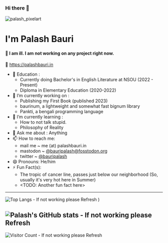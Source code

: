 ### Hi there 👋

![palash_pixelart](https://github.com/bauripalash/bauripalash/assets/16154204/6f9f953e-454e-42ee-a590-38c047a5cc3b)



# I'm Palash Bauri

#### 🤒 I am ill. I am not working on any project right now.

🌾 <https://palashbauri.in>

- 🏫 Education : 
    * Currently doing Bachelor's in English Literature at NSOU (2022 - Present)
    * Diploma in Elementary Education (2020-2022)
- 🔭 I’m currently working on : 
    * Publishing my First Book (published 2023)
    * baurinum, a lightweight and somewhat fast bignum library
    * Pankti, a bengali programming language 
- 🌱 I’m currently learning :
    * How to not talk stupid.
    * Philosophy of Reality
- 💬 Ask me about : Anything
- 📫 How to reach me: 
    * mail me ~ me (at) palashbauri.in
    * mastodon ~ [@bauripalash@fosstodon.org](https://fosstodon.org/@bauripalash)
    * twitter ~ [@bauripalash](https://twitter.com/bauripalash)
- 😄 Pronouns: He/him
- ⚡ Fun Fact(s):
    * The tropic of cancer line, passes just below our neighborhood (So, usually it's very hot here in Summer)
    * <TODO: Another fun fact here>

---
![Top Langs - If not working please Refresh )](https://github-readme-stats.vercel.app/api/top-langs/?username=bauripalash&hide=html,javascript,css,svelte,ANTLR,XSLT,Latte&layout=compact&langs_count=12&exclude_repo=yarn,mewmew&hide_progress=true)


![Palash's GitHub stats - If not working please Refresh](https://github-readme-stats.vercel.app/api?username=bauripalash&count_private=true&show_icons=true)
---
![Visitor Count - If not working please Refresh](https://profile-counter.glitch.me/bauripalash/count.svg)

<!--
**bauripalash/bauripalash** is a ✨ _special_ ✨ repository because its `README.md` (this file) appears on your GitHub profile.

Here are some ideas to get you started:

- 🔭 I’m currently working on ...
- 🌱 I’m currently learning ...
- 👯 I’m looking to collaborate on ...
- 🤔 I’m looking for help with ...
- 💬 Ask me about ...
- 📫 How to reach me: ...
- 😄 Pronouns: ...
- ⚡ Fun fact: ...
-->
